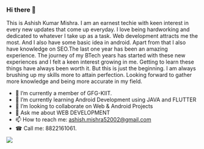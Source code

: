### Hi there 👋

This is Ashish Kumar Mishra. I am an earnest techie with keen interest in every new updates that come up everyday. I love being hardworking and dedicated to whatever I take up as a task. Web development attracts me the most. And I also have some basic idea in android. Apart from that I also have knowledge on SEO.The last one year has been an amazing experience. The journey of my BTech years has started with these new experiences and I felt a keen interest growing in me. Getting to learn these things have always been worth it. But this is just the beginning. I am always brushing up my skills more to attain perfection. Looking forward to gather more knowledge and being more accurate in my field.


- 🔭 I’m currently a member of GFG-KIIT.
- 🌱 I’m currently learning Android Development using JAVA and FLUTTER
- 👯 I’m looking to collaborate on Web & Android Projects
- 💬 Ask me about WEB DEVELOPMENT
- 📫 How to reach me: ashish.mishra52002@gmail.com
- ☎ Call me: 8822161061.

<img src = "https://github-readme-stats.vercel.app/api?username=ashishmishra-bit&&show_icons=true&title_color=ffffff&icon_color=bb2acf&text_color=daf7dc&bg_color=151515">
